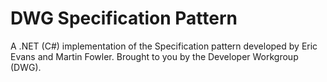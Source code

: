 DWG Specification Pattern
======================================

A .NET (C#) implementation of the Specification pattern developed by Eric Evans and Martin Fowler. Brought to you by the Developer Workgroup (DWG).
